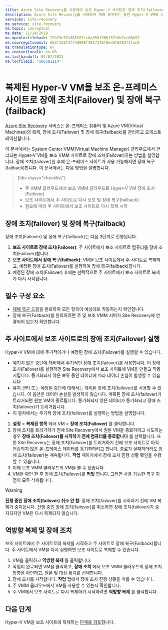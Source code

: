 ```yaml
---
title: Azure Site Recovery를 사용하여 보조 Hyper-V 사이트로 장애 조치(failover)/장애 복구(failback) 설정
description: Azure Site Recovery를 사용하여 재해 복구하는 동안 Hyper-V VM을 보조 온-프레미스 사이트로 장애 조치(Failover)하고, 주 사이트로 장애 복구(failback)하는 방법에 대해 알아봅니다.
services: site-recovery
ms.service: site-recovery
ms.topic: conceptual
ms.date: 11/14/2019
ms.openlocfilehash: 72b23e37a365287cc8a850f960137fdb7ec08497
ms.sourcegitcommit: d63f15674f74d908f4017176f8eddf0283f3fac8
ms.translationtype: HT
ms.contentlocale: ko-KR
ms.lasthandoff: 04/07/2021
ms.locfileid: "106581114"
---
```

# <a name="fail-over-and-fail-back-hyper-v-vms-replicated-to-your-secondary-on-premises-site"></a>복제된 Hyper-V VM을 보조 온-프레미스 사이트로 장애 조치(Failover) 및 장애 복구(failback)

[Azure Site Recovery](site-recovery-overview.md) 서비스는 온-프레미스 컴퓨터 및 Azure VM(Virtual Machines)의 복제, 장애 조치(Failover) 및 장애 복구(failback)를 관리하고 오케스트레이션합니다.

이 문서에서는 System Center VMM(Virtual Machine Manager) 클라우드에서 관리되는 Hyper-V VM을 보조 VMM 사이트로 장애 조치(Failover)하는 방법을 설명합니다. 장애 조치(failover)한 후에 온-프레미스 사이트가 사용 가능해지면 장애 복구(failback)합니다. 이 문서에서는 다음 방법을 설명합니다.

> [!div class="checklist"]
> * 주 VMM 클라우드에서 보조 VMM 클라우드로 Hyper-V VM 장애 조치(Failover)
> * 보조 사이트에서 주 사이트로 다시 보호 및 장애 복구(failback)
> * 필요에 따라 주 사이트에서 보조 사이트로 다시 복제 시작

## <a name="failover-and-failback"></a>장애 조치(failover) 및 장애 복구(failback)

장애 조치(Failover) 및 장애 복구(failback)는 다음 3단계로 진행됩니다.

1. **보조 사이트로 장애 조치(Failover)**: 주 사이트에서 보조 사이트로 컴퓨터를 장애 조치(Failover)합니다.
2. **보조 사이트에서 장애 복구(failback)**: VM을 보조 사이트에서 주 사이트로 복제하고, 예정된 장애 조치(Failover)를 실행하여 장애 복구(failback)합니다.
3. 예정된 장애 조치(Failover) 후에는 선택적으로 주 사이트에서 보조 사이트로 복제가 다시 시작됩니다.


## <a name="prerequisites"></a>필수 구성 요소

- [재해 복구 드릴](hyper-v-vmm-test-failover.md)을 완료하여 모든 항목이 예상대로 작동하는지 확인합니다.
- 장애 복구(Failback)를 완료하려면 주 및 보조 VMM 서버가 Site Recovery에 연결되어 있는지 확인합니다.



## <a name="run-a-failover-from-primary-to-secondary"></a>주 사이트에서 보조 사이트로의 장애 조치(Failover) 실행

Hyper-V VM에 대해 주기적이거나 예정된 장애 조치(Failover)를 실행할 수 있습니다.

- 예기치 않은 중단에 대비해서 주기적인 장애 조치(failover)를 사용합니다. 이 장애 조치(Failover)를 실행하면 Site Recovery에서 보조 사이트에 VM을 만들고 작동시킵니다. 동기화되지 않은 보류 중인 데이터에 따라 데이터 손실이 발생할 수 있습니다.
- 유지 관리 또는 예정된 중단에 대해서는 계획된 장애 조치(failover)를 사용할 수 있습니다. 이 옵션은 데이터 손실을 발생하지 않습니다. 계획된 장애 조치(failover)가 트리거되면 원본 VM이 종료됩니다. 동기화되지 않은 데이터가 동기화되고 장애 조치(failover)가 트리거됩니다. 
- 
  이 절차에서는 주기적 장애 조치(failover)를 실행하는 방법을 설명합니다.


1. **설정** > **복제된 항목** 에서 VM > **장애 조치(Failover)** 를 클릭합니다.
1. 장애 조치를 트리거하기 전에 Site Recovery에서 원본 VM을 종료하려고 시도하는 경우 **장애 조치(Failover)를 시작하기 전에 컴퓨터를 종료합니다** 를 선택합니다. 또한 Site Recovery는 장애 조치(Failover)를 트리거하기 전에 보조 사이트로 아직 전송되지 않은 온-프레미스 데이터를 동기화하려고 합니다. 종료가 실패하더라도 장애 조치(failover)는 계속됩니다. **작업** 페이지에서 장애 조치 진행 상황 확인을 수행할 수 있습니다.
2. 이제 보조 VMM 클라우드의 VM을 볼 수 있습니다.
3. VM을 확인 한 후 장애 조치(Failover)를 **커밋** 합니다. 그러면 사용 가능한 복구 지점이 모두 삭제됩니다.

> [!WARNING]
> **진행 중인 장애 조치(failover) 취소 안 함**: 장애 조치(failover)를 시작하기 전에 VM 복제가 중지됩니다. 진행 중인 장애 조치(failover)를 취소하면 장애 조치(failover)가 중지되지만 VM은 다시 복제되지 않습니다.  


## <a name="reverse-replicate-and-failover"></a>역방향 복제 및 장애 조치

보조 사이트에서 주 사이트로의 복제를 시작하고 주 사이트로 장애 복구(Failback)합니다. 주 사이트에서 VM을 다시 실행하면 보조 사이트로 복제할 수 있습니다.  

 
1. VM을 클릭하고 **역방향 복제** 를 클릭합니다.
2. 작업이 완료되면 VM을 클릭하고, **장애 조치** 에서 보조 VMM 클라우드의 장애 조치 방향을 확인하고, 원본 및 대상 위치를 선택합니다. 
4. 장애 조치를 시작합니다. **작업** 탭에서 장애 조치 진행 상황을 따를 수 있습니다.
5. 주 VMM 클라우드에서 VM를 사용할 수 있는지 확인합니다.
6. 주 VM에서 보조 사이트로 다시 복제하기 시작하려면 **역방향 복제** 를 클릭합니다.

## <a name="next-steps"></a>다음 단계
Hyper-V VM을 보조 사이트에 복제하는 [단계를 검토](hyper-v-vmm-disaster-recovery.md)합니다.
